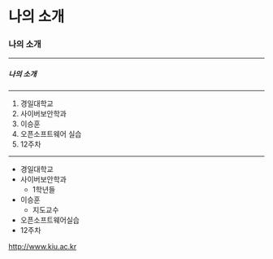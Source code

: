 # 나의 소개
### 나의 소개
***
##### 나의 소개
***
1. 경일대학교
2. 사이버보안학과
3. 이승훈
4. 오픈소프트웨어 실습
5. 12주차

***

- 경일대학교
- 사이버보안학과
  * 1학년들
- 이승훈
  - 지도교수
- 오픈소프트웨어실습
- 12주차

<http://www.kiu.ac.kr>
